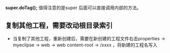 ## 
**super.doTag();** 值得注意的是super 后面可以直接调用内部的方法。

## 复制其他工程，需要改动根目录索引
* 当复制了其他工程，重新创建后，需要在新创建的工程文件右击properties → myeclipse → web → web content-root → /xxxx ，将新建的工程名写入